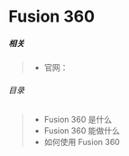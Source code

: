 # Fusion 360

##### 相关

> - 官网：

###### 目录

> -  Fusion 360 是什么
> -  Fusion 360 能做什么
> -  如何使用 Fusion 360